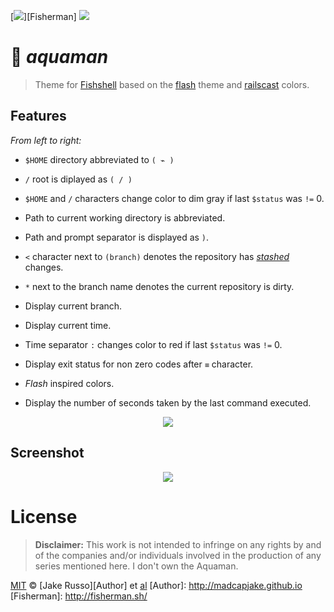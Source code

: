[![](https://img.shields.io/badge/Themes-Fisherman-00bafe.svg?style=flat-square)][Fisherman]
![](https://img.shields.io/badge/License-MIT-707070.svg?style=flat-square)


# :trident: _aquaman_


> Theme for [Fishshell](fishshell.com) based on the [flash](https://github.com/wa/flash) theme and [railscast](https://github.com/ericfreese/atom-railscast-theme) colors.

## Features

_From left to right:_

+ `$HOME` directory abbreviated to `( ⌁ )`
+ `/` root is diplayed as `( / )`
+ `$HOME` and `/` characters change color to dim gray if last `$status`  was `!=` 0.
+ Path to current working directory is abbreviated.
+ Path and prompt separator is displayed as `)`.

+ `<` character next to `(branch)` denotes the repository has [_stashed_](https://git-scm.com/book/no-nb/v1/Git-Tools-Stashing) changes.
+ `*` next to the branch name denotes the current repository is dirty.
+ Display current branch.
+ Display current time.
+ Time separator `:` changes color to red if last `$status`  was `!=` 0.
+ Display exit status for non zero codes after `≡` character.
+ _Flash_ inspired colors.
+ Display the number of seconds taken by the last command executed.

<p align="center">
<img src="https://cloud.githubusercontent.com/assets/8317250/7787589/431f2efa-024f-11e5-9715-df3e1833e174.png">
</p>

## Screenshot

<p align="center">
<img src="https://cloud.githubusercontent.com/assets/8317250/7787558/fb091794-024d-11e5-815b-cf3b6b2e5217.png">
</p>




# License

> __Disclaimer:__ This work is not intended to infringe on any rights by and of the companies and/or individuals involved in the production of any series mentioned here. I don't own the Aquaman.


[MIT](http://opensource.org/licenses/MIT) © [Jake Russo][Author] et [al](https://github.com/bucaran/batman/graphs/contributors)
[Author]: http://madcapjake.github.io
[Fisherman]: http://fisherman.sh/
